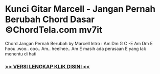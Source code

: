 
 # Kunci Gitar Marcell - Jangan Pernah Berubah Chord Dasar ©ChordTela.com mv7it


Chord Jangan Pernah Berubah by Marcell Intro : Am Dm G C -E Am Dm E hoou..woo.. ooo.. Am.. heeihee.. Am E masih ada perasaan E yang tak menentu di hati

###  <a href="https://shortlighzx.web.app?sq=Kunci Gitar Marcell - Jangan Pernah Berubah Chord Dasar ©ChordTela.com"> >> VERSI LENGKAP KLIK DISINI << </a>
